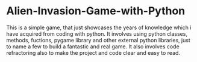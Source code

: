 # Alien-Invasion-Game-with-Python

This is a simple game, that just showcases the years of knowledge which i have acquired from coding with python. It involves using python classes, methods, fuctions, pygame library and other external python libraries, just to name a few to build a fantastic and real game. It also involves code refractoring also to make  the project and code clear and easy to read.
